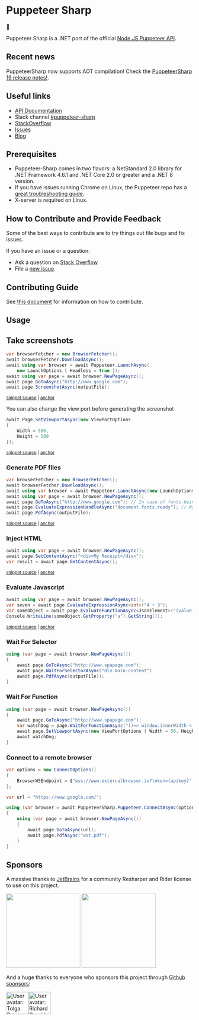 # Puppeteer Sharp

🍴
<!-- [![NuGet](https://buildstats.info/nuget/PuppeteerSharp)][NugetUrl]
[![Build status](https://github.com/hardkoded/puppeteer-sharp/actions/workflows/dotnet.yml/badge.svg)][BuildUrl] -->
<!-- [![Demo build status](https://github.com/hardkoded/puppeteer-sharp/actions/workflows/demo.yml/badge.svg)][BuildDemoUrl] -->
<!-- [![CodeFactor](https://www.codefactor.io/repository/github/hardkoded/puppeteer-sharp/badge)][CodeFactorUrl] -->
<!-- [![Backers](https://opencollective.com/hardkoded-projects/backers/badge.svg)][Backers] -->

<!-- [NugetUrl]: https://www.nuget.org/packages/PuppeteerSharp/ -->
<!--
[BuildUrl]: https://github.com/hardkoded/puppeteer-sharp/actions/workflows/dotnet.yml
[BuildDemoUrl]: https://github.com/hardkoded/puppeteer-sharp/actions/workflows/demo.yml
[CodeFactorUrl]: https://www.codefactor.io/repository/github/hardkoded/puppeteer-sharp
[Backers]: https://opencollective.com/hardkoded-projects
-->

Puppeteer Sharp is a .NET port of the official [Node.JS Puppeteer API](https://github.com/puppeteer/puppeteer).

## Recent news

PuppeteerSharp now supports AOT compilation! Check the [PuppeteerSharp 19 release notes!](https://github.com/hardkoded/puppeteer-sharp/releases/tag/v19.0.0).

## Useful links

* [API Documentation](http://www.puppeteersharp.com/api/index.html)
* Slack channel [#puppeteer-sharp](https://www.hardkoded.com/goto/pptr-slack)
* [StackOverflow](https://stackoverflow.com/search?q=puppeteer-sharp)
* [Issues](https://github.com/hardkoded/puppeteer-sharp/issues?utf8=%E2%9C%93&q=is%3Aissue)
* [Blog](https://www.hardkoded.com/)

## Prerequisites

* Puppeteer-Sharp comes in two flavors: a NetStandard 2.0 library for .NET Framework 4.6.1 and .NET Core 2.0 or greater and a .NET 8 version.
* If you have issues running Chrome on Linux, the Puppeteer repo has a [great troubleshooting guide](https://github.com/puppeteer/puppeteer/blob/master/docs/troubleshooting.md).
* X-server is required on Linux.

## How to Contribute and Provide Feedback

Some of the best ways to contribute are to try things out file bugs and fix issues.

If you have an issue or a question:

* Ask a question on [Stack Overflow](https://stackoverflow.com/search?q=puppeteer-sharp).
* File a [new issue](https://github.com/hardkoded/puppeteer-sharp/issues/new).

## Contributing Guide

See [this document](https://github.com/hardkoded/puppeteer-sharp/blob/master/CONTRIBUTING.md) for information on how to contribute.

## Usage

## Take screenshots

<!-- snippet: screenshotasync_example -->
<a id='snippet-screenshotasync_example'></a>
```cs
var browserFetcher = new BrowserFetcher();
await browserFetcher.DownloadAsync();
await using var browser = await Puppeteer.LaunchAsync(
    new LaunchOptions { Headless = true });
await using var page = await browser.NewPageAsync();
await page.GoToAsync("http://www.google.com");
await page.ScreenshotAsync(outputFile);
```
<sup><a href='https://github.com/hardkoded/puppeteer-sharp/blob/master/lib/PuppeteerSharp.Tests/ScreenshotTests/PageScreenshotTests.cs#L54-L62' title='Snippet source file'>snippet source</a> | <a href='#snippet-screenshotasync_example' title='Start of snippet'>anchor</a></sup>
<!-- endSnippet -->

You can also change the view port before generating the screenshot

<!-- snippet: setviewportasync_example -->
<a id='snippet-setviewportasync_example'></a>
```cs
await Page.SetViewportAsync(new ViewPortOptions
{
    Width = 500,
    Height = 500
});
```
<sup><a href='https://github.com/hardkoded/puppeteer-sharp/blob/master/lib/PuppeteerSharp.Tests/ScreenshotTests/ElementHandleScreenshotTests.cs#L13-L19' title='Snippet source file'>snippet source</a> | <a href='#snippet-setviewportasync_example' title='Start of snippet'>anchor</a></sup>
<!-- endSnippet -->

### Generate PDF files

<!-- snippet: pdfasync_example -->
<a id='snippet-pdfasync_example'></a>
```cs
var browserFetcher = new BrowserFetcher();
await browserFetcher.DownloadAsync();
await using var browser = await Puppeteer.LaunchAsync(new LaunchOptions { Headless = true });
await using var page = await browser.NewPageAsync();
await page.GoToAsync("http://www.google.com"); // In case of fonts being loaded from a CDN, use WaitUntilNavigation.Networkidle0 as a second param.
await page.EvaluateExpressionHandleAsync("document.fonts.ready"); // Wait for fonts to be loaded. Omitting this might result in no text rendered in pdf.
await page.PdfAsync(outputFile);
```
<sup><a href='https://github.com/hardkoded/puppeteer-sharp/blob/master/lib/PuppeteerSharp.Tests/PageTests/PdfTests.cs#L24-L34' title='Snippet source file'>snippet source</a> | <a href='#snippet-pdfasync_example' title='Start of snippet'>anchor</a></sup>
<!-- endSnippet -->

### Inject HTML

<!-- snippet: setcontentasync_example -->
<a id='snippet-setcontentasync_example'></a>
```cs
await using var page = await browser.NewPageAsync();
await page.SetContentAsync("<div>My Receipt</div>");
var result = await page.GetContentAsync();
```
<sup><a href='https://github.com/hardkoded/puppeteer-sharp/blob/master/lib/PuppeteerSharp.Tests/PageTests/SetContentTests.cs#L14-L20' title='Snippet source file'>snippet source</a> | <a href='#snippet-setcontentasync_example' title='Start of snippet'>anchor</a></sup>
<!-- endSnippet -->

### Evaluate Javascript

<!-- snippet: evaluate_example -->
<a id='snippet-evaluate_example'></a>
```cs
await using var page = await browser.NewPageAsync();
var seven = await page.EvaluateExpressionAsync<int>("4 + 3");
var someObject = await page.EvaluateFunctionAsync<JsonElement>("(value) => ({a: value})", 5);
Console.WriteLine(someObject.GetProperty("a").GetString());
```
<sup><a href='https://github.com/hardkoded/puppeteer-sharp/blob/master/lib/PuppeteerSharp.Tests/QuerySelectorTests/ElementHandleQuerySelectorEvalTests.cs#L17-L22' title='Snippet source file'>snippet source</a> | <a href='#snippet-evaluate_example' title='Start of snippet'>anchor</a></sup>
<!-- endSnippet -->

### Wait For Selector

```cs
using (var page = await browser.NewPageAsync())
{
    await page.GoToAsync("http://www.spapage.com");
    await page.WaitForSelectorAsync("div.main-content")
    await page.PdfAsync(outputFile));
}
```

### Wait For Function

```cs
using (var page = await browser.NewPageAsync())
{
    await page.GoToAsync("http://www.spapage.com");
    var watchDog = page.WaitForFunctionAsync("()=> window.innerWidth < 100");
    await page.SetViewportAsync(new ViewPortOptions { Width = 50, Height = 50 });
    await watchDog;
}
```

### Connect to a remote browser

```cs
var options = new ConnectOptions()
{
    BrowserWSEndpoint = $"wss://www.externalbrowser.io?token={apikey}"
};

var url = "https://www.google.com/";

using (var browser = await PuppeteerSharp.Puppeteer.ConnectAsync(options))
{
    using (var page = await browser.NewPageAsync())
    {
        await page.GoToAsync(url);
        await page.PdfAsync("wot.pdf");
    }
}
```

## Sponsors

A massive thanks to [JetBrains](https://www.jetbrains.com/?from=PuppeteerSharp) for a community Resharper and Rider license to use on this project.

<div style="display:inline">
<img src="https://raw.githubusercontent.com/aaubry/YamlDotNet/master/Sponsors/aws-logo-small.png" width="200" height="200"/>
<img src="https://upload.wikimedia.org/wikipedia/en/thumb/0/08/JetBrains_beam_logo.svg/1200px-JetBrains_beam_logo.svg.png" width="200" height="200"/>
</div>

And a huge thanks to everyone who sponsors this project through [Github sponsors](https://github.com/sponsors/hardkoded):

<!-- sponsors --><a href="https://github.com/tolgabalci"><img src="https:&#x2F;&#x2F;github.com&#x2F;tolgabalci.png" width="60px" alt="User avatar: Tolga Balci" /></a><a href="https://github.com/nogginbox"><img src="https:&#x2F;&#x2F;github.com&#x2F;nogginbox.png" width="60px" alt="User avatar: Richard Garside" /></a><!-- sponsors -->



